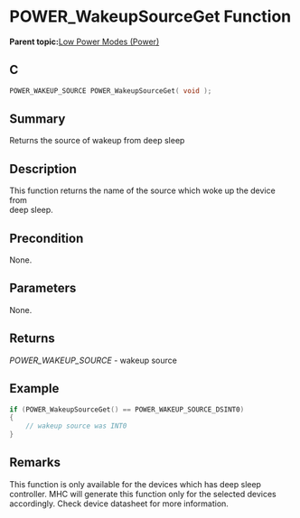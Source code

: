 # POWER\_WakeupSourceGet Function

**Parent topic:**[Low Power Modes \(Power\)](GUID-E9B62E77-7033-44DD-BDB2-16E93E627057.md)

## C

```c
POWER_WAKEUP_SOURCE POWER_WakeupSourceGet( void );
```

## Summary

Returns the source of wakeup from deep sleep

## Description

This function returns the name of the source which woke up the device from<br />deep sleep.

## Precondition

None.

## Parameters

None.

## Returns

*POWER\_WAKEUP\_SOURCE* - wakeup source

## Example

```c
if (POWER_WakeupSourceGet() == POWER_WAKEUP_SOURCE_DSINT0)
{
    // wakeup source was INT0
}
```

## Remarks

This function is only available for the devices which has deep sleep controller. MHC will generate this function only for the selected devices accordingly. Check device datasheet for more information.

